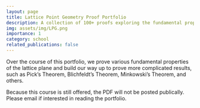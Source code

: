 ```yaml
---
layout: page
title: Lattice Point Geometry Proof Portfolio
description: A collection of 100+ proofs exploring the fundamental properties of the lattice plane. 
img: assets/img/LPG.png
importance: 1
category: school
related_publications: false
---
```


Over the course of this portfolio, we prove various fundamental properties of the lattice plane and build our way up to prove more complicated results, such as Pick’s Theorem, Blichfeldt’s Theorem, Minkowski’s Theorem, and others. 

Because this course is still offered, the PDF will not be posted publically. Please email if interested in reading the portfolio. 

<!-- <embed src="{{ site.baseurl }}/assets/pdf/RyanLin-UM170-FinalPortfolio.pdf" type="application/pdf" width="100%" height="600px" /> -->

